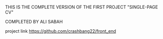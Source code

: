 THIS IS THE COMPLETE VERSION OF THE FIRST PROJECT "SINGLE-PAGE CV" 


COMPLETED BY ALI SABAH

project link
https://github.com/crashbang22/front_end
